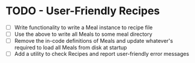 # TODO - User-Friendly Recipes

- [ ] Write functionality to write a Meal instance to recipe file
- [ ] Use the above to write all Meals to some meal directory
- [ ] Remove the in-code definitions of Meals and update whatever's required to load all Meals from disk at startup
- [ ] Add a utility to check Recipes and report user-friendly error messages
